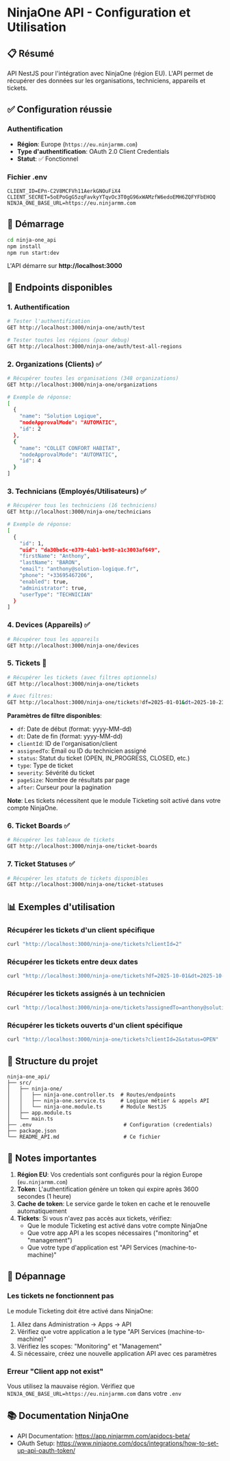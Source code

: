 # NinjaOne API - Configuration et Utilisation

## 📋 Résumé

API NestJS pour l'intégration avec NinjaOne (région EU). L'API permet de récupérer des données sur les organisations, techniciens, appareils et tickets.

## ✅ Configuration réussie

### Authentification
- **Région**: Europe (`https://eu.ninjarmm.com`)
- **Type d'authentification**: OAuth 2.0 Client Credentials
- **Statut**: ✅ Fonctionnel

### Fichier .env
```
CLIENT_ID=EPn-C2V8MCFVh11AerkGNOuFiX4
CLIENT_SECRET=5oEPoGgG5zqFavkyYTqvOc3T0gG96xWAMzfW6edoEMH6ZQFYFbEHOQ
NINJA_ONE_BASE_URL=https://eu.ninjarmm.com
```

## 🚀 Démarrage

```bash
cd ninja-one_api
npm install
npm run start:dev
```

L'API démarre sur **http://localhost:3000**

## 📡 Endpoints disponibles

### 1. Authentification
```bash
# Tester l'authentification
GET http://localhost:3000/ninja-one/auth/test

# Tester toutes les régions (pour debug)
GET http://localhost:3000/ninja-one/auth/test-all-regions
```

### 2. Organizations (Clients) ✅
```bash
# Récupérer toutes les organisations (348 organizations)
GET http://localhost:3000/ninja-one/organizations

# Exemple de réponse:
[
  {
    "name": "Solution Logique",
    "nodeApprovalMode": "AUTOMATIC",
    "id": 2
  },
  {
    "name": "COLLET CONFORT HABITAT",
    "nodeApprovalMode": "AUTOMATIC",
    "id": 4
  }
]
```

### 3. Technicians (Employés/Utilisateurs) ✅
```bash
# Récupérer tous les techniciens (16 techniciens)
GET http://localhost:3000/ninja-one/technicians

# Exemple de réponse:
[
  {
    "id": 1,
    "uid": "da30be5c-e379-4ab1-be98-a1c3003af649",
    "firstName": "Anthony",
    "lastName": "BARON",
    "email": "anthony@solution-logique.fr",
    "phone": "+33695467206",
    "enabled": true,
    "administrator": true,
    "userType": "TECHNICIAN"
  }
]
```

### 4. Devices (Appareils) ✅
```bash
# Récupérer tous les appareils
GET http://localhost:3000/ninja-one/devices
```

### 5. Tickets 🚧
```bash
# Récupérer les tickets (avec filtres optionnels)
GET http://localhost:3000/ninja-one/tickets

# Avec filtres:
GET http://localhost:3000/ninja-one/tickets?df=2025-01-01&dt=2025-10-23&clientId=2&status=OPEN&pageSize=100
```

**Paramètres de filtre disponibles**:
- `df`: Date de début (format: yyyy-MM-dd)
- `dt`: Date de fin (format: yyyy-MM-dd)
- `clientId`: ID de l'organisation/client
- `assignedTo`: Email ou ID du technicien assigné
- `status`: Statut du ticket (OPEN, IN_PROGRESS, CLOSED, etc.)
- `type`: Type de ticket
- `severity`: Sévérité du ticket
- `pageSize`: Nombre de résultats par page
- `after`: Curseur pour la pagination

**Note**: Les tickets nécessitent que le module Ticketing soit activé dans votre compte NinjaOne.

### 6. Ticket Boards ✅
```bash
# Récupérer les tableaux de tickets
GET http://localhost:3000/ninja-one/ticket-boards
```

### 7. Ticket Statuses ✅
```bash
# Récupérer les statuts de tickets disponibles
GET http://localhost:3000/ninja-one/ticket-statuses
```

## 📊 Exemples d'utilisation

### Récupérer les tickets d'un client spécifique
```bash
curl "http://localhost:3000/ninja-one/tickets?clientId=2"
```

### Récupérer les tickets entre deux dates
```bash
curl "http://localhost:3000/ninja-one/tickets?df=2025-10-01&dt=2025-10-23"
```

### Récupérer les tickets assignés à un technicien
```bash
curl "http://localhost:3000/ninja-one/tickets?assignedTo=anthony@solution-logique.fr"
```

### Récupérer les tickets ouverts d'un client spécifique
```bash
curl "http://localhost:3000/ninja-one/tickets?clientId=2&status=OPEN"
```

## 🔧 Structure du projet

```
ninja-one_api/
├── src/
│   ├── ninja-one/
│   │   ├── ninja-one.controller.ts  # Routes/endpoints
│   │   ├── ninja-one.service.ts     # Logique métier & appels API
│   │   └── ninja-one.module.ts      # Module NestJS
│   ├── app.module.ts
│   └── main.ts
├── .env                              # Configuration (credentials)
├── package.json
└── README_API.md                     # Ce fichier
```

## 📝 Notes importantes

1. **Région EU**: Vos credentials sont configurés pour la région Europe (`eu.ninjarmm.com`)
2. **Token**: L'authentification génère un token qui expire après 3600 secondes (1 heure)
3. **Cache de token**: Le service garde le token en cache et le renouvelle automatiquement
4. **Tickets**: Si vous n'avez pas accès aux tickets, vérifiez:
   - Que le module Ticketing est activé dans votre compte NinjaOne
   - Que votre app API a les scopes nécessaires ("monitoring" et "management")
   - Que votre type d'application est "API Services (machine-to-machine)"

## 🐛 Dépannage

### Les tickets ne fonctionnent pas
Le module Ticketing doit être activé dans NinjaOne:
1. Allez dans Administration → Apps → API
2. Vérifiez que votre application a le type "API Services (machine-to-machine)"
3. Vérifiez les scopes: "Monitoring" et "Management"
4. Si nécessaire, créez une nouvelle application API avec ces paramètres

### Erreur "Client app not exist"
Vous utilisez la mauvaise région. Vérifiez que `NINJA_ONE_BASE_URL=https://eu.ninjarmm.com` dans votre `.env`

## 📚 Documentation NinjaOne
- API Documentation: https://app.ninjarmm.com/apidocs-beta/
- OAuth Setup: https://www.ninjaone.com/docs/integrations/how-to-set-up-api-oauth-token/
